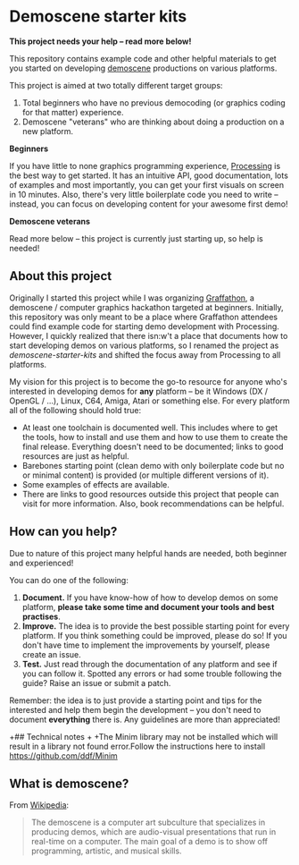 # Demoscene starter kits

**This project needs your help – read more below!**

This repository contains example code and other helpful materials to get you started on developing [demoscene](http://en.wikipedia.org/wiki/Demoscene) productions on various platforms.

This project is aimed at two totally different target groups:

1. Total beginners who have no previous democoding (or graphics coding for that matter) experience.
2. Demoscene "veterans" who are thinking about doing a production on a new platform.  

**Beginners**

If you have little to none graphics programming experience, [Processing](processing/README.md) is the best way to get started. It has an intuitive API, good documentation, lots of examples and most importantly, you can get your first visuals on screen in 10 minutes. Also, there's very little boilerplate code you need to write – instead, you can focus on developing content for your awesome first demo!

**Demoscene veterans**

Read more below – this project is currently just starting up, so help is needed!


## About this project

Originally I started this project while I was organizing [Graffathon](http://graffathon.fi/in-english), a demoscene / computer graphics hackathon targeted at beginners. Initially, this repository was only meant to be a place where Graffathon attendees could find example code for starting demo development with Processing. However, I quickly realized that there isn:w't a place that documents how to start developing demos on various platforms, so I renamed the project as *demoscene-starter-kits* and shifted the focus away from Processing to all platforms.

My vision for this project is to become the go-to resource for anyone who's interested in developing demos for **any** platform – be it Windows (DX / OpenGL / ...), Linux, C64, Amiga, Atari or something else. For every platform all of the following should hold true:

- At least one toolchain is documented well. This includes where to get the tools, how to install and use them and how to use them to create the final release. Everything doesn't need to be documented; links to good resources are just as helpful.
- Barebones starting point (clean demo with only boilerplate code but no or minimal content) is provided (or multiple different versions of it).
- Some examples of effects are available.
- There are links to good resources outside this project that people can visit for more information. Also, book recommendations can be helpful.


## How can you help?

Due to nature of this project many helpful hands are needed, both beginner and experienced!

You can do one of the following:

1. **Document.** If you have know-how of how to develop demos on some platform, **please take some time and document your tools and best practises**. 
2. **Improve.** The idea is to provide the best possible starting point for every platform. If you think something could be improved, please do so! If you don't have time to implement the improvements by yourself, please create an issue.
3. **Test.** Just read through the documentation of any platform and see if you can follow it. Spotted any errors or had some trouble following the guide? Raise an issue or submit a patch.

Remember: the idea is to just provide a starting point and tips for the interested and help them begin the development – you don't need to document **everything** there is. Any guidelines are more than appreciated!


+## Technical notes
+
+The Minim library may not be installed which will result in a library not found error.Follow the instructions here to install https://github.com/ddf/Minim

## What is demoscene?

From [Wikipedia](http://en.wikipedia.org/wiki/Demoscene): 

> The demoscene is a computer art subculture that specializes in producing demos, which are audio-visual presentations that run in real-time on a computer. The main goal of a demo is to show off programming, artistic, and musical skills.

